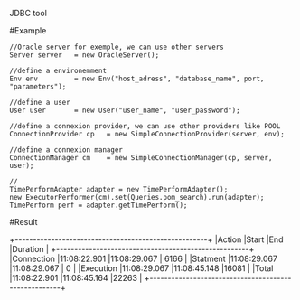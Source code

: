 JDBC tool


#Example

	//Oracle server for exemple, we can use other servers
    Server server 	= new OracleServer(); 
    
    //define a environemment
	Env env 		= new Env("host_adress", "database_name", port, "parameters"); 
	
	//define a user
	User user 		= new User("user_name", "user_password");
	
	//define a connexion provider, we can use other providers like POOL
	ConnectionProvider cp	= new SimpleConnectionProvider(server, env);
	
	//define a connexion manager
	ConnectionManager cm 	= new SimpleConnectionManager(cp, server, user);
	
	//
	TimePerformAdapter adapter = new TimePerformAdapter();
	new ExecutorPerformer(cm).set(Queries.pom_search).run(adapter);
	TimePerform perf = adapter.getTimePerform();

#Result	

+-----------------------------------------------------+
|Action      |Start         |End           |Duration  |
+-----------------------------------------------------+
|Connection  |11:08:22.901  |11:08:29.067  | 6166     |
|Statment    |11:08:29.067  |11:08:29.067  |    0     |
|Execution   |11:08:29.067  |11:08:45.148  |16081     |
|Total       |11:08:22.901  |11:08:45.164  |22263     |
+-----------------------------------------------------+